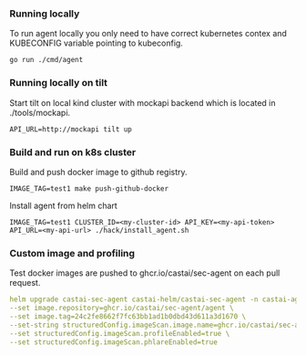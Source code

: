 ### Running locally

To run agent locally you only need to have correct kubernetes contex and KUBECONFIG variable pointing to kubeconfig.
```
go run ./cmd/agent
```

### Running locally on tilt

Start tilt on local kind cluster with mockapi backend which is located in ./tools/mockapi.
```
API_URL=http://mockapi tilt up
```

### Build and run on k8s cluster

Build and push docker image to github registry.
```
IMAGE_TAG=test1 make push-github-docker
```

Install agent from helm chart
```
IMAGE_TAG=test1 CLUSTER_ID=<my-cluster-id> API_KEY=<my-api-token> API_URL=<my-api-url> ./hack/install_agent.sh
```

### Custom image and profiling

Test docker images are pushed to ghcr.io/castai/sec-agent on each pull request.

```yaml
helm upgrade castai-sec-agent castai-helm/castai-sec-agent -n castai-agent --reuse-values \ 
--set image.repository=ghcr.io/castai/sec-agent/agent \
--set image.tag=24c2fe8662f7fc63bb1ad1b0dbd43d611a3d1670 \
--set-string structuredConfig.imageScan.image.name=ghcr.io/castai/sec-agent/imgcollector:24c2fe8662f7fc63bb1ad1b0dbd43d611a3d1670 \
--set structuredConfig.imageScan.profileEnabled=true \
--set structuredConfig.imageScan.phlareEnabled=true
```
